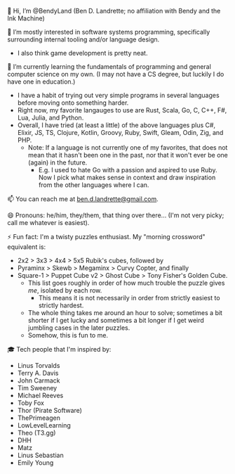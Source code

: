 👋 Hi, I’m @BendyLand (Ben D. Landrette; no affiliation with Bendy and the Ink Machine)

👀 I’m mostly interested in software systems programming, specifically surrounding internal tooling and/or language design.
 - I also think game development is pretty neat. 

🌱 I’m currently learning the fundamentals of programming and general computer science on my own. (I may not have a CS degree, but luckily I do have one in education.) 
 - I have a habit of trying out very simple programs in several languages before moving onto something harder. 
 - Right now, my favorite langauges to use are Rust, Scala, Go, C, C++, F#, Lua, Julia, and Python.
 - Overall, I have tried (at least a little) of the above languages plus C#, Elixir, JS, TS, Clojure, Kotlin, Groovy, Ruby, Swift, Gleam, Odin, Zig, and PHP.
   - Note: If a language is not currently one of my favorites, that does not mean that it hasn't been one in the past, nor that it won't ever be one (again) in the future.
     - E.g. I used to hate Go with a passion and aspired to use Ruby. Now I pick what makes sense in context and draw inspiration from the other languages where I can. 

📫 You can reach me at ben.d.landrette@gmail.com.

😄 Pronouns: he/him, they/them, that thing over there... (I'm not very picky; call me whatever is easiest).

⚡ Fun fact: I'm a twisty puzzles enthusiast. My "morning crossword" equivalent is: 
 - 2x2 > 3x3 > 4x4 > 5x5 Rubik's cubes, followed by 
 - Pyraminx > Skewb > Megaminx > Curvy Copter, and finally
 - Square-1 > Puppet Cube v2 > Ghost Cube > Tony Fisher's Golden Cube.
   - This list goes roughly in order of how much trouble the puzzle gives *me*, isolated by each row. 
     - This means it is not necessarily in order from strictly easiest to strictly hardest.
   - The whole thing takes me around an hour to solve; sometimes a bit shorter if I get lucky and sometimes a bit longer if I get weird jumbling cases in the later puzzles.
   - Somehow, this is fun to me.

🎓 Tech people that I'm inspired by:
 - Linus Torvalds
 - Terry A. Davis
 - John Carmack
 - Tim Sweeney
 - Michael Reeves
 - Toby Fox
 - Thor (Pirate Software)
 - ThePrimeagen
 - LowLevelLearning
 - Theo (T3.gg)
 - DHH
 - Matz
 - Linus Sebastian
 - Emily Young

<!---
BendyLand/BendyLand is a ✨ special ✨ repository because its `README.md` (this file) appears on your GitHub profile.
You can click the Preview link to take a look at your changes.
--->
